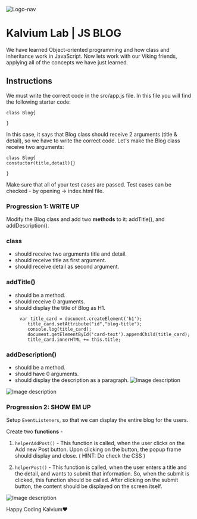 ![Logo-nav](https://s3.ap-south-1.amazonaws.com/kalvi-education.github.io/front-end-web-development/Kalvium-Logo.png)


# Kalvium Lab | JS BLOG

We have learned Object-oriented programming and how class and inheritance work in JavaScript. Now lets work with our Viking friends, applying all of the concepts we have just learned.

## Instructions
We must write the correct code in the src/app.js file. In this file you will find the following starter code:
```
class Blog{

}
```

In this case, it says that Blog class should receive 2 arguments (title & detail), so we have to write the correct code. Let's make the Blog class receive two arguments:
```
class Blog{
constuctor(title,detail){}

}
```
Make sure that all of your test cases are passed. Test cases can be checked - by opening -> index.html file.

### Progression 1: WRITE UP
Modify the Blog class and add two **methods** to it: addTitle(), and addDescription().

### class
- should receive two arguments title and detail.
- should receive title as first argument.
- should receive detail as second argument.

### addTitle()
- should be a method.
- should receive 0 arguments.
- should display the title of Blog as H1.
```
     var title_card = document.createElement('h1');
        title_card.setAttribute("id","blog-title");
        console.log(title_card);
        document.getElementById('card-text').appendChild(title_card);
        title_card.innerHTML += this.title;
```

### addDescription()
- should be a method.
- should have 0 arguments.
- should display the description as a paragraph.
![Image description](https://s3.ap-south-1.amazonaws.com/kalvi-education.github.io/front-end-web-development/blog-post-1.png)

![Image description](https://s3.ap-south-1.amazonaws.com/kalvi-education.github.io/front-end-web-development/blog-post-2.png)

### Progression 2:  SHOW EM UP

Setup `EventListeners`, so that we can display the entire blog for the users. 

Create two **functions** -

1. `helperAddPost()` - This function is called, when the user clicks on the Add new Post button.
                       Upon clicking on the button, the popup frame should display and close.
                       ( HINT: Do check the CSS )

2. `helperPost()` -  This function is called, when the user enters a title and the detail, and wants to
                     submit that information. So, when the submit is clicked, this function should be called. After clicking on the submit button, the content should be displayed on the screen itself.

![Image description](https://s3.ap-south-1.amazonaws.com/kalvi-education.github.io/front-end-web-development/blog-post-3.png)

Happy Coding Kalvium❤️

